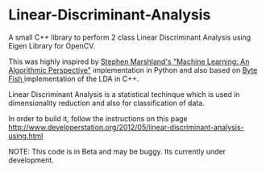 Linear-Discriminant-Analysis
============================

A small C++ library to perform 2 class Linear Discriminant Analysis using Eigen Library for OpenCV.

This was highly inspired by <a href="http://www-ist.massey.ac.nz/smarsland/MLBook.html">Stephen Marshland's "Machine Learning: An Algorithmic Perspective"</a>
implementation in Python and also based on <a href="http://www.bytefish.de/">Byte Fish </a> implementation of the LDA in C++.

Linear Discriminant Analysis is a statistical techinque which is used in dimensionality reduction and also for classification of data.

In order to build it, follow the instructions on this page http://www.developerstation.org/2012/05/linear-discriminant-analysis-using.html

NOTE:
This code is in Beta and may be buggy. Its currently under development.